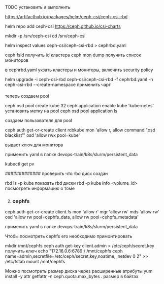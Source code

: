 TODO установить и выполнить 


https://artifacthub.io/packages/helm/ceph-csi/ceph-csi-rbd

helm repo add ceph-csi https://ceph.github.io/csi-charts

mkdir -p /srv/ceph-csi
cd /srv/ceph-csi

helm inspect values ceph-csi/ceph-csi-rbd > cephrbd.yaml

ceph fsid получить id кластера
ceph mon dump получить список мониторов

в cephrbd.yaml укзать кластеры и мониторы, включить security policy

helm upgrade -i ceph-csi-rbd ceph-csi/ceph-csi-rbd -f cephrbd.yaml -n ceph-csi-rbd --create-namespace применить чарт 

####
теперь создаем pool 

ceph osd pool create kube 32 
ceph application enable kube 'kubernetes' установить метку на pool
ceph osd pool application ls 

создаем пользователя для pool

ceph auth get-or-create client rdbkube mon 'allow r, allow command "osd blacklist"' osd 'allow rwx pool=kube' 

выдаст ключ для монитора

применить yaml в папке devops-train/k8s/slurm/persistent_data

kubectl get pv

#############
проверить что rbd диск создан

rbd ls -p kube показать rbd диски
rbd -p kube info <volume_id> посмотреть информацию о томе

2. ### cephfs

ceph auth get-or-create client.fs mon 'allow r' mgr 'allow rw' mds 'allow rw' osd 'allow rw pool=cephfs_data, allow rw pool=cehpfs_metadata'

применить yaml в папке devops-train/k8s/slurm/persistent_data

Чтобы посмотреть cephfs его необходимо примонтировать

mkdir /mnt/cephfs
ceph auth get-key client.admin > /etc/ceph/secret.key получить ключ
echo "172.16.0.6:6789:/ /mnt/cephfs ceph name=admin,secretfile=/etc/ceph/secret.key,noatime,_netdev   0    2" >> /etc/fstab
mount /mnt/cephfs

Можно посмотреть размер диска через расширенные атрибуты
yum install -y attr
getfattr -n ceph.quota.max_bytes . размер в байтах


